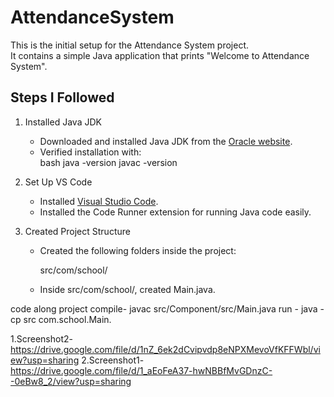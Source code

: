 # AttendanceSystem

This is the initial setup for the Attendance System project.  
It contains a simple Java application that prints "Welcome to Attendance System".

## Steps I Followed

1. Installed Java JDK  
   - Downloaded and installed Java JDK from the [Oracle website](https://www.oracle.com/java/technologies/javase-downloads.html).  
   - Verified installation with:  
     bash
     java -version
     javac -version
     

2. Set Up VS Code  
   - Installed [Visual Studio Code](https://code.visualstudio.com/).  
   - Installed the Code Runner extension for running Java code easily.

3. Created Project Structure  
   - Created the following folders inside the project:  
     
     src/com/school/
     
   - Inside src/com/school/, created Main.java.


code along project
compile- javac src/Component/src/Main.java
run - java -cp src com.school.Main.

1.Screenshot2-https://drive.google.com/file/d/1nZ_6ek2dCvipvdp8eNPXMevoVfKFFWbl/view?usp=sharing
2.Screenshot1-https://drive.google.com/file/d/1_aEoFeA37-hwNBBfMvGDnzC--0eBw8_2/view?usp=sharing